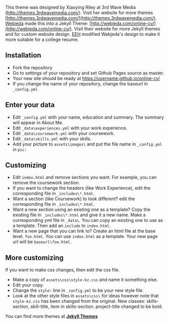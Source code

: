 This theme was designed by Xiaoying Riley at 3rd Wave Media (http://themes.3rdwavemedia.com/). Visit her website for more themes [http://themes.3rdwavemedia.com/](http://themes.3rdwavemedia.com/).  [Webjeda](http://webjeda.com) made this into a Jekyll Theme: [http://webjeda.com/online-cv/](http://webjeda.com/online-cv/).  Visit their website for more Jekyll themes and for custom website design. [EEH](https://eeholmes.github.io/) modified Webjeda's design to make it more suitable for a college resume.

## Installation
* Fork the repository
* Go to settings of your repository and set Github Pages source as master.
* Your new site should be ready at https://username.github.io/online-cv/
* If you change the name of your repository, change the baseurl in `_config.yml`

## Enter your data
* Edit `_config.yml` with your name, education and summary.  The summary will appear in About Me.
* Edit `_data\experiences.yml` with your work experience.
* Edit `_data\coursework.yml` with your coursework.
* Edit `_data\skills.yml` with your skills.
* Add your picture to `assets\images\` and put the file name in `_config.yml` in `pic:`

## Customizing
* Edit `index.html` and remove sections you want.  For example, you can remove the coursework section.
* If you want to change the headers (like Work Experience), edit the corresponding file in `_includes\*.html`.
* Want a section (like Coursework) to look different? edit the corresponding file in `_includes\*.html`.
* Want a new section using an existing one as a template? Copy the existing file in `_includes\*.html` and give it a new name. Make a corresponding yml file in `_data\`.  You can copy an existing one to use as a template.  Then add an `include` to `index.html`.
* Want a new page that you can link to? Create an html file at the base level. `foo.html`.  You can use `index.html` as a template. Your new page url will be `baseurl\foo.html`.

## More customizing
If you want to make css changes, then edit the css file.
* Make a copy of `assets\css\style-kz.css` and name it something else.
* Edit your copy.
* Change the `style:` line in `_config.yml` to be your new style file.
* Look at the other style files in `assets\css\` for ideas however note that `style-kz.css` has been changed from the original.  New classes: skills-section, skill-title, item in skills-section.  project-title changed to be bold.

You can find more themes at [**Jekyll Themes**](http://jekyll-themes.com)
